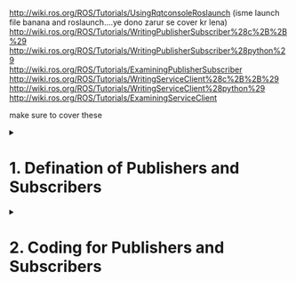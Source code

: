 http://wiki.ros.org/ROS/Tutorials/UsingRqtconsoleRoslaunch (isme launch file banana and roslaunch....ye dono zarur se cover kr lena) <br>
http://wiki.ros.org/ROS/Tutorials/WritingPublisherSubscriber%28c%2B%2B%29<br>
http://wiki.ros.org/ROS/Tutorials/WritingPublisherSubscriber%28python%29<br>
http://wiki.ros.org/ROS/Tutorials/ExaminingPublisherSubscriber<br>
http://wiki.ros.org/ROS/Tutorials/WritingServiceClient%28c%2B%2B%29<br>
http://wiki.ros.org/ROS/Tutorials/WritingServiceClient%28python%29<br>
http://wiki.ros.org/ROS/Tutorials/ExaminingServiceClient<br>

make sure to cover these

<details>
  <summary><h1>1. Defination of Publishers and Subscribers</h1></summary>
  
Message passing in ROS happens with the Publisher Subscriber Interface provided by ROS library functions. The primary mechanism for ROS nodes to exchange data is sending and receiving messages. Messages are transmitted on a topic, and each topic has a unique name in the ROS network. If a node wants to share information, it uses a publisher to send data to a topic. Or we can say a Publisher is the one puts the messages of some standard Message Type to a particular Topic. A node that wants to receive that information uses a subscriber to that same topic. Or we can say the Subscriber subscribes to the Topic so that it receives the messages whenever any message is published to the Topic. A ROS Node can be a Publisher or a Subscriber. Besides its unique name, each topic also has a message type, which determines the types of messages that are capable of being transmitted under that topic.

This publisher and subscriber communication has the following characteristics:

   - Topics are used for many-to-many communication. Many publishers can send messages to the same topic and many subscribers can receive them.

   - Publishers and subscribers are decoupled through topics and can be created and destroyed in any order. A message can be published to a topic even if there are no active subscribers.
  
   - Note that a publisher can publish to one or more Topic and a Subscriber can subscribe to one or more Topic.

   - Also, publishers and subscribers are not aware of each others’ existence. The idea is to decouple the production of information from its consumption and all the IP addresses of various nodes are tracked by the ROS Master.

The concept of topics, publishers, and subscribers is illustrated in the figure:
  
<br>
<p align="center">
  <img src="https://github.com/AMC-IITBHU/ROS-Summer-Camp-22/blob/main/Week%201/assets/pub_and_sub.png">
</p>
<br>  

  
</details>


<details>
  <summary><h1>2. Coding for Publishers and Subscribers</h1></summary>
  
  <br>
<p align="center">
  <img src="https://github.com/AMC-IITBHU/ROS-Summer-Camp-22/blob/main/Week%201/assets/pub_and_sub.jpeg">
</p>
<br>  
  
  <details>
  <summary><h1>Publishers</h1></summary>
    
    Move to the ros package that you created before. Inside the package create a folder named scripts. Inside the scripts folder create a python file with any name you like. Here I am using the name "learn_publishers.py"
    
    In the python file put the following code 
    ```
    ```bash
    #!/usr/bin/env python3
    #import the rospy package and the String message type
    import rospy
    from std_msgs.msg import String
    #function to publish messages at the rate of 2 messages per second
    def messagePublisher():
         #define a topic to which the messages will be published
         message_publisher = rospy.Publisher(‘messageTopic’, String, queue_size=10)
        #initialize the Publisher node. 
        #Setting anonymous=True will append random integers at the end of our publisher node
        rospy.init_node(‘messagePubNode’, anonymous=True)
        #publishes at a rate of 2 messages per second
        rate = rospy.Rate(2)
        #Keep publishing the messages until the user interrupts 
        while not rospy.is_shutdown():
        message = “ROS Tutorial by Arsalan”
        #display the message on the terminal
        rospy.loginfo(‘Published: ‘ + message)
        #publish the message to the topic
        message_publisher.publish(message)
        #rate.sleep() will wait enough until the node publishes the     message to the topic
        rate.sleep()
    if __name__ == ‘__main__’:
        try:
            messagePublisher()
        #capture the Interrupt signals
        except rospy.ROSInterruptException:
            pass
    ```
    ```
    Now let us decode the code line by line
    
  </details>
  
</details>  


